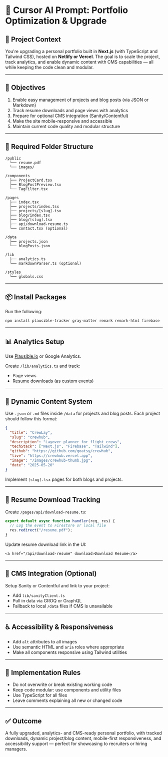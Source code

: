 # 🧠 Cursor AI Prompt: Portfolio Optimization & Upgrade

## 🔧 Project Context
You're upgrading a personal portfolio built in **Next.js** (with TypeScript and Tailwind CSS), hosted on **Netlify or Vercel**. The goal is to scale the project, track analytics, and enable dynamic content with CMS capabilities — all while keeping the code clean and modular.

---

## 🎯 Objectives

1. Enable easy management of projects and blog posts (via JSON or Markdown)
2. Track resume downloads and page views with analytics
3. Prepare for optional CMS integration (Sanity/Contentful)
4. Make the site mobile-responsive and accessible
5. Maintain current code quality and modular structure

---

## 📁 Required Folder Structure

```
/public
  └── resume.pdf
  └── images/

/components
  ├── ProjectCard.tsx
  ├── BlogPostPreview.tsx
  └── TagFilter.tsx

/pages
  ├── index.tsx
  ├── projects/index.tsx
  ├── projects/[slug].tsx
  ├── blog/index.tsx
  ├── blog/[slug].tsx
  ├── api/download-resume.ts
  └── contact.tsx (optional)

/data
  ├── projects.json
  └── blogPosts.json

/lib
  ├── analytics.ts
  └── markdownParser.ts (optional)

/styles
  └── globals.css
```

---

## 📦 Install Packages

Run the following:
```bash
npm install plausible-tracker gray-matter remark remark-html firebase
```

---

## 📊 Analytics Setup

Use [Plausible.io](https://plausible.io/) or Google Analytics.

Create `/lib/analytics.ts` and track:
- Page views
- Resume downloads (as custom events)

---

## 📁 Dynamic Content System

Use `.json` or `.md` files inside `/data` for projects and blog posts. Each project should follow this format:

```json
{
  "title": "CrewLay",
  "slug": "crewhub",
  "description": "Layover planner for flight crews",
  "techStack": ["Next.js", "Firebase", "Tailwind"],
  "github": "https://github.com/goatsy/crewhub",
  "live": "https://crewhub.vercel.app",
  "image": "/images/crewhub-thumb.jpg",
  "date": "2025-05-20"
}
```

Implement `[slug].tsx` pages for both blogs and projects.

---

## 📄 Resume Download Tracking

Create `/pages/api/download-resume.ts`:
```ts
export default async function handler(req, res) {
  // Log the event to Firestore or local file
  res.redirect("/resume.pdf");
}
```

Update resume download link in the UI:
```tsx
<a href="/api/download-resume" download>Download Resume</a>
```

---

## 🧱 CMS Integration (Optional)

Setup Sanity or Contentful and link to your project:
- Add `lib/sanityClient.ts`
- Pull in data via GROQ or GraphQL
- Fallback to local `/data` files if CMS is unavailable

---

## ♿ Accessibility & Responsiveness

- Add `alt` attributes to all images
- Use semantic HTML and `aria` roles where appropriate
- Make all components responsive using Tailwind utilities

---

## 🛑 Implementation Rules

- Do not overwrite or break existing working code
- Keep code modular: use components and utility files
- Use TypeScript for all files
- Leave comments explaining all new or changed code

---

## ✅ Outcome

A fully upgraded, analytics- and CMS-ready personal portfolio, with tracked downloads, dynamic project/blog content, mobile-first responsiveness, and accessibility support — perfect for showcasing to recruiters or hiring managers.
